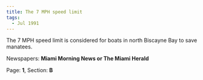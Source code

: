 ```yaml
---  
title: The 7 MPH speed limit  
tags:  
  - Jul 1991  
---  
```

  
The 7 MPH speed limit is considered for boats in north Biscayne Bay to save manatees.  
  
Newspapers: **Miami Morning News or The Miami Herald**  
  
Page: **1**, Section: **B** 
